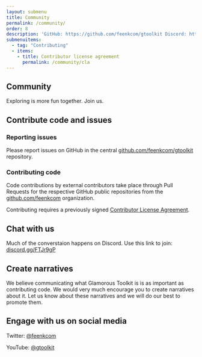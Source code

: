 ```yaml
---
layout: submenu
title: Community
permalink: /community/
order: 8
description: 'GitHub: https://github.com/feenkcom/gtoolkit Discord: https://discord.gg/FTJr9gP'
submenuitems:
  - tag: "Contributing"
  - items:
    - title: Contributor license agreement
      permalink: /community/cla
---
```



<section id="contact">
    <div class="container pt-5 pb-5 jumbotron-small">
      <div class="row">
        <div class="col-md-10">
          <h1>Community</h1>
          <p class="lead">Exploring is more fun together. Join us.</p>
          <h2>Contribute code and issues</h2>
        <h3>Reporting issues</h3>
        <p>
          Please report issues on GitHub in the central <a href="https://github.com/feenkcom/gtoolkit">github.com/feenkcom/gtoolkit</a> repository.
        </p>
        <h3>Contributing code</h3>
        <p>
          Code contributions by external contributors take place through Pull Requests for the respective GitHub public repositories from the <a href="https://github.com/feenkcom">github.com/feenkcom</a> organization.
        </p>
        <p>
          Contributing requires a previously signed <a href="../cla">Contributor License Agreement</a>.
        </p>
          <h2>Chat with us</h2>
          <p>Much of the converstaion happens on Discord. Use this link to join: <a href="https://discord.gg/FTJr9gP">discord.gg/FTJr9gP</a></p>
          <h2>Create narratives</h2>
          <p>We believe communicating what Glamorous Toolkit is is as important as contributing code. We would very much encourage you to create narratives about it. Let us know about these narratives and we will do our best to promote them.</p>
          <h2>Engage with us on social media</h2>
          <p>Twitter: <a href="https://twitter.com/feenkcom">@feenkcom</a></p>
          <p>YouTube: <a href="https://www.youtube.com/@gtoolkit">@gtoolkit</a></p>
        </div>
      </div>
    </div>
</section>